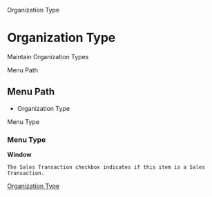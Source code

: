 
Organization Type
# Organization Type


Maintain Organization Types

Menu Path
## Menu Path



- Organization Type

Menu Type
### Menu Type

**Window**

```
The Sales Transaction checkbox indicates if this item is a Sales Transaction.
```

[Organization Type](../../window-organization-type.md)
